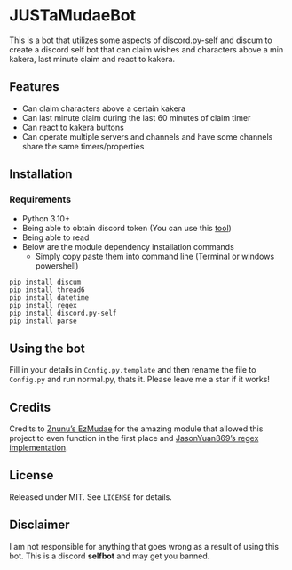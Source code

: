 # JUSTaMudaeBot

This is a bot that utilizes some aspects of discord.py-self and discum to create a discord self bot that can claim wishes and characters above a min kakera, last minute claim and react to kakera.

## Features

- Can claim characters above a certain kakera
- Can last minute claim during the last 60 minutes of claim timer
- Can react to kakera buttons
- Can operate multiple servers and channels and have some channels share the same timers/properties

## Installation

### Requirements

- Python 3.10+
- Being able to obtain discord token (You can use this [tool](https://chromewebstore.google.com/detail/discord-get-user-token/accgjfooejbpdchkfpngkjjdekkcbnfd))
- Being able to read
- Below are the module dependency installation commands
  - Simply copy paste them into command line (Terminal or windows powershell)

```pip install discord.py-self
pip install discum
pip install thread6
pip install datetime
pip install regex
pip install discord.py-self
pip install parse
```

## Using the bot

Fill in your details in `Config.py.template` and then rename the file to `Config.py` and run normal.py, thats it. Please leave me a star if it works!

## Credits

Credits to [Znunu’s EzMudae](https://github.com/Znunu/EzMudae) for the amazing module that allowed this project to even function in the first place and [JasonYuan869’s regex implementation](https://github.com/JasonYuan869/AutoWaifuClaimerV3).

## License

Released under MIT. See `LICENSE` for details.

## Disclaimer

I am not responsible for anything that goes wrong as a result of using this bot. This is a discord **selfbot** and may get you banned.
